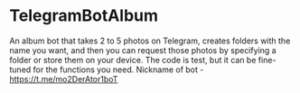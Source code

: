# TelegramBotAlbum
An album bot that takes 2 to 5 photos on Telegram, creates folders with the name you want, and then you can request those photos by specifying a folder or store them on your device. The code is test, but it can be fine-tuned for the functions you need. Nickname of bot - https://t.me/mo2DerAtor1boT 
